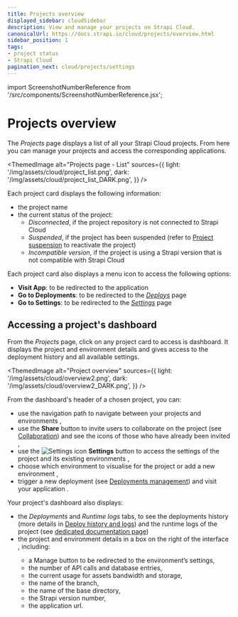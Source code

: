 ```yaml
---
title: Projects overview
displayed_sidebar: cloudSidebar
description: View and manage your projects on Strapi Cloud.
canonicalUrl: https://docs.strapi.io/cloud/projects/overview.html
sidebar_position: 1
tags:
- project status
- Strapi Cloud
pagination_next: cloud/projects/settings
---
```


import ScreenshotNumberReference from '/src/components/ScreenshotNumberReference.jsx';

# Projects overview

The *Projects* page displays a list of all your Strapi Cloud projects. From here you can manage your projects and access the corresponding applications.

<ThemedImage
  alt="Projects page - List"
  sources={{
    light: '/img/assets/cloud/project_list.png',
    dark: '/img/assets/cloud/project_list_DARK.png',
  }}
/>

Each project card displays the following information:

* the project name
* the current status of the project:
    * *Disconnected*, if the project repository is not connected to Strapi Cloud
    * *Suspended*, if the project has been suspended (refer to [Project suspension](/cloud/getting-started/usage-billing#project-suspension) to reactivate the project)
    * *Incompatible version*, if the project is using a Strapi version that is not compatible with Strapi Cloud

Each project card also displays a <Icon name="dots-three-outline" /> menu icon to access the following options:
* **Visit App**: to be redirected to the application
* **Go to Deployments**: to be redirected to the [*Deploys*](/cloud/projects/deploys) page
* **Go to Settings**: to be redirected to the [*Settings*](/cloud/projects/settings) page

## Accessing a project's dashboard

From the *Projects* page, click on any project card to access is dashboard. It displays the project and environment details and gives access to the deployment history and all available settings.

<ThemedImage
  alt="Project overview"
  sources={{
    light: '/img/assets/cloud/overview2.png',
    dark: '/img/assets/cloud/overview2_DARK.png',
  }}
/>

From the dashboard's header of a chosen project, you can:
- use the navigation path to navigate between your projects and environments <ScreenshotNumberReference number="1" />,
- use the **Share** button to invite users to collaborate on the project (see [Collaboration](/cloud/projects/collaboration)) and see the icons of those who have already been invited <ScreenshotNumberReference number="2" />,
- use the ![Settings icon](/img/assets/icons/settings.svg) **Settings** button to access the settings of the project and its existing environments <ScreenshotNumberReference number="3" />,
- choose which environment to visualise for the project or add a new environment <ScreenshotNumberReference number="4" />,
- trigger a new deployment (see [Deployments management](/cloud/projects/deploys)) and visit your application <ScreenshotNumberReference number="5" />.

Your project's dashboard also displays:
- the *Deployments* and *Runtime logs* tabs, to see the deployments history (more details in [Deploy history and logs](/cloud/projects/deploys-history)) and the runtime logs of the project (see [dedicated documentation page](/cloud/projects/runtime-logs)) <ScreenshotNumberReference number="6" />
- the project and environment details in a box on the right of the interface <ScreenshotNumberReference number="7" />, including:
  - a Manage button to be redirected to the environment’s settings,
  - the number of API calls and database entries,
  - the current usage for assets bandwidth and storage,
  - the name of the branch,
  - the name of the base directory,
  - the Strapi version number,
  - the application url.

